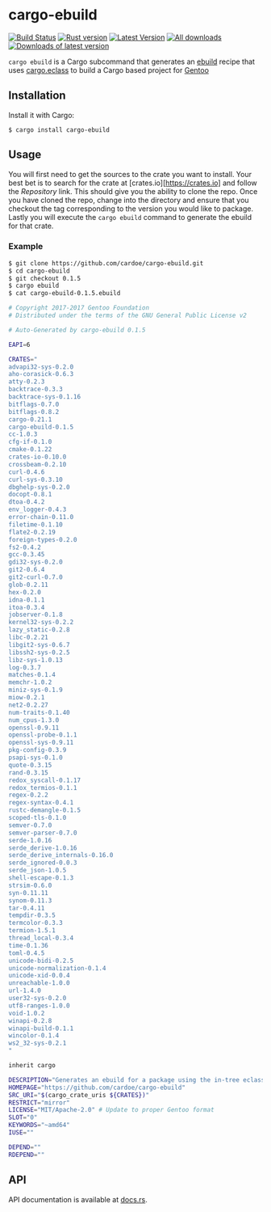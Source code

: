# cargo-ebuild

[![Build Status](https://travis-ci.org/cardoe/cargo-ebuild.svg?branch=master)](https://travis-ci.org/cardoe/cargo-ebuild)
[![Rust version]( https://img.shields.io/badge/rust-1.17+-blue.svg)]()
[![Latest Version](https://img.shields.io/crates/v/cargo-ebuild.svg)](https://crates.io/crates/cargo-ebuild)
[![All downloads](https://img.shields.io/crates/d/cargo-ebuild.svg)](https://crates.io/crates/cargo-ebuild)
[![Downloads of latest version](https://img.shields.io/crates/dv/cargo-ebuild.svg)](https://crates.io/crates/cargo-ebuild)

`cargo ebuild` is a Cargo subcommand that generates an
[ebuild](https://wiki.gentoo.org/wiki/Ebuild) recipe that uses
[cargo.eclass](https://gitweb.gentoo.org/repo/gentoo.git/tree/eclass/cargo.eclass)
to build a Cargo based project for [Gentoo](https://gentoo.org/)

## Installation

Install it with Cargo:

```
$ cargo install cargo-ebuild
```

## Usage

You will first need to get the sources to the crate you want to install.
Your best bet is to search for the crate at [crates.io][https://crates.io]
and follow the *Repository* link. This should give you the ability to clone
the repo. Once you have cloned the repo, change into the directory and
ensure that you checkout the tag corresponding to the version you would like
to package. Lastly you will execute the `cargo ebuild` command to generate the
ebuild for that crate.

### Example

```bash
$ git clone https://github.com/cardoe/cargo-ebuild.git
$ cd cargo-ebuild
$ git checkout 0.1.5
$ cargo ebuild
$ cat cargo-ebuild-0.1.5.ebuild
```

```ebuild
# Copyright 2017-2017 Gentoo Foundation
# Distributed under the terms of the GNU General Public License v2

# Auto-Generated by cargo-ebuild 0.1.5

EAPI=6

CRATES="
advapi32-sys-0.2.0
aho-corasick-0.6.3
atty-0.2.3
backtrace-0.3.3
backtrace-sys-0.1.16
bitflags-0.7.0
bitflags-0.8.2
cargo-0.21.1
cargo-ebuild-0.1.5
cc-1.0.3
cfg-if-0.1.0
cmake-0.1.22
crates-io-0.10.0
crossbeam-0.2.10
curl-0.4.6
curl-sys-0.3.10
dbghelp-sys-0.2.0
docopt-0.8.1
dtoa-0.4.2
env_logger-0.4.3
error-chain-0.11.0
filetime-0.1.10
flate2-0.2.19
foreign-types-0.2.0
fs2-0.4.2
gcc-0.3.45
gdi32-sys-0.2.0
git2-0.6.4
git2-curl-0.7.0
glob-0.2.11
hex-0.2.0
idna-0.1.1
itoa-0.3.4
jobserver-0.1.8
kernel32-sys-0.2.2
lazy_static-0.2.8
libc-0.2.21
libgit2-sys-0.6.7
libssh2-sys-0.2.5
libz-sys-1.0.13
log-0.3.7
matches-0.1.4
memchr-1.0.2
miniz-sys-0.1.9
miow-0.2.1
net2-0.2.27
num-traits-0.1.40
num_cpus-1.3.0
openssl-0.9.11
openssl-probe-0.1.1
openssl-sys-0.9.11
pkg-config-0.3.9
psapi-sys-0.1.0
quote-0.3.15
rand-0.3.15
redox_syscall-0.1.17
redox_termios-0.1.1
regex-0.2.2
regex-syntax-0.4.1
rustc-demangle-0.1.5
scoped-tls-0.1.0
semver-0.7.0
semver-parser-0.7.0
serde-1.0.16
serde_derive-1.0.16
serde_derive_internals-0.16.0
serde_ignored-0.0.3
serde_json-1.0.5
shell-escape-0.1.3
strsim-0.6.0
syn-0.11.11
synom-0.11.3
tar-0.4.11
tempdir-0.3.5
termcolor-0.3.3
termion-1.5.1
thread_local-0.3.4
time-0.1.36
toml-0.4.5
unicode-bidi-0.2.5
unicode-normalization-0.1.4
unicode-xid-0.0.4
unreachable-1.0.0
url-1.4.0
user32-sys-0.2.0
utf8-ranges-1.0.0
void-1.0.2
winapi-0.2.8
winapi-build-0.1.1
wincolor-0.1.4
ws2_32-sys-0.2.1
"

inherit cargo

DESCRIPTION="Generates an ebuild for a package using the in-tree eclasses."
HOMEPAGE="https://github.com/cardoe/cargo-ebuild"
SRC_URI="$(cargo_crate_uris ${CRATES})"
RESTRICT="mirror"
LICENSE="MIT/Apache-2.0" # Update to proper Gentoo format
SLOT="0"
KEYWORDS="~amd64"
IUSE=""

DEPEND=""
RDEPEND=""
```

## API

API documentation is available at [docs.rs](https://docs.rs/cargo-ebuild/).

